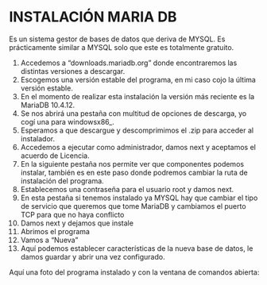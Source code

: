 # INSTALACIÓN MARIA DB

Es un sistema gestor de bases de datos que deriva de MYSQL. Es prácticamente similar a
MYSQL solo que este es totalmente gratuito.

1. Accedemos a “downloads.mariadb.org” donde encontraremos las distintas versiones a
    descargar.
2. Escogemos una versión estable del programa, en mi caso cojo la última versión
    estable.
3. En el momento de realizar esta instalación la versión más reciente es la MariaDB
    10.4.12.
4. Se nos abrirá una pestaña con multitud de opciones de descarga, yo cogí una para
    windowsx86_.
5. Esperamos a que descargue y descomprimimos el .zip para acceder al instalador.
6. Accedemos a ejecutar como administrador, damos next y aceptamos el acuerdo de
    Licencia.
7. En la siguiente pestaña nos permite ver que componentes podemos instalar, también
    es en este paso donde podremos cambiar la ruta de instalación del programa.
8. Establecemos una contraseña para el usuario root y damos next.
9. En esta pestaña si tenemos instalado ya MYSQL hay que cambiar el tipo de servicio
    que queremos que tome MariaDB y cambiamos el puerto TCP para que no haya
    conflicto
10. Damos next y dejamos que instale
11. Abrimos el programa
12. Vamos a “Nueva”
13. Aquí podemos establecer características de la nueva base de datos, le damos guardar y
    abrir una vez configurado.

Aquí una foto del programa instalado y con la ventana de comandos abierta:
